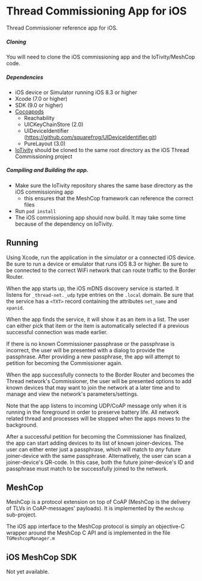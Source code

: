 # Thread Commissioning App for iOS
Thread Commissioner reference app for iOS.

##### Cloning
You will need to clone the iOS commissioning app and the IoTivity/MeshCop code.

##### Dependencies

  - iOS device or Simulator running iOS 8.3 or higher
  - Xcode (7.0 or higher)
  - SDK (9.0 or higher)
  - [Cocoapods](https://cocoapods.org/)
    - Reachability
    - UICKeyChainStore (2.0)
    - UIDeviceIdentifier (https://github.com/squarefrog/UIDeviceIdentifier.git)
    - PureLayout (3.0)
  - [IoTivity](https://bitbucket.org/threadgroup/thread-comm-iotivity) should be cloned to the same root directory as the iOS Thread Commissioning project

##### Compiling and Building the app.

  - Make sure the IoTivity repository shares the same base directory as the iOS commissioning app
    - this ensures that the MeshCop framework can reference the correct files
  - Run `pod install`
  - The iOS commissioning app should now build. It may take some time because of the dependency on IoTivity.

Running
-------

Using Xcode, run the application in the simulator or a connected iOS device. Be sure to run a device or emulator that runs iOS 8.3 or higher. Be sure to be connected to the correct WiFi network that can route traffic to the Border Router.

When the app starts up, the iOS mDNS discovery service is started. It listens for `_thread-net._udp` type
entries on the `.local` domain. Be sure that the service has a `<TXT>` record containing the
attributes `net_name` and `xpanid`.

When the app finds the service, it will show it as an item in a list. The user can either pick that
item or the item is automatically selected if a previous successful connection was made earlier.

If there is no known Commissioner passphrase or the passphrase is incorrect, the user will be presented
with a dialog to provide the passphrase. After providing a new passphrase, the app will attempt
to petition for becoming the Commissioner again.

When the app successfully connects to the Border Router and becomes the Thread network's Commissioner,
the user will be presented options to add known devices that may want to join the network at a later
time and to manage and view the network's parameters/settings.

Note that the app listens to incoming UDP/CoAP message only when it is running in the foreground in
order to preserve battery life. All network related thread and processes will be stopped when the apps
moves to the background.

After a successful petition for becoming the Commissioner has finalized, the app can start adding devices
to its list of known joiner-devices. The user can either enter just a passphrase, which will match to _any_
future joiner-device with the same passphrase. Alternatively, the user can scan a joiner-device's
QR-code. In this case, both the future joiner-device's ID and passphrase must match to be successfully
joined to the network.

MeshCop
-------

  MeshCop is a protocol extension on top of CoAP (MeshCop is the delivery of TLVs in CoAP-messages' payloads).
  It is implemented by the `meshcop` sub-project.

  The iOS app interface to the MeshCop protocol is simply an objective-C wrapper around the MeshCop C API and is implemented in the file `TGMeshcopManager.m`


iOS MeshCop SDK
-----

  Not yet available.
